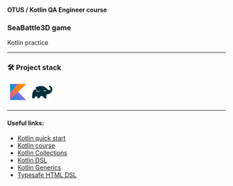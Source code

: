 #### OTUS / Kotlin QA Engineer course
### SeaBattle3D game
Kotlin practice
___

### :hammer_and_wrench: Project stack

<code><img height="50" title="Kotlin" src="https://github.com/Lena-Sazh/Lena-Sazh/blob/main/src/test/resources/logo/Kotlin.png"></code>
<code><img height="50" title="Gradle" src="https://github.com/Lena-Sazh/Lena-Sazh/blob/main/src/test/resources/logo/Gradle.svg"></code>

___

#### Useful links:

* <a href="https://russianblogs.com/article/36271384218/">Kotlin quick start</a>
* <a href="https://exercism.org/tracks/kotlin">Kotlin course</a>
* <a href="https://kotlinlang.ru/docs/collections-overview.html">Kotlin Collections</a>
* <a href="https://habr.com/ru/company/haulmont/blog/341402/">Kotlin DSL</a>
* <a href="https://habr.com/ru/company/redmadrobot/blog/301174/">Kotlin Generics</a>
* <a href="https://kotlinlang.org/docs/typesafe-html-dsl.html">Typesafe HTML DSL</a>
